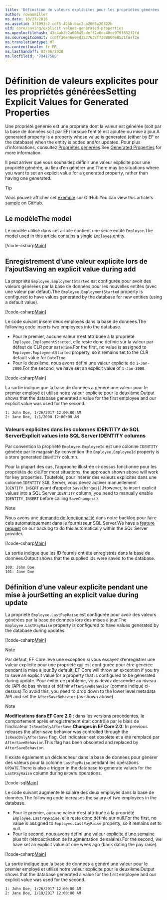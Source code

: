 ```yaml
---
title: 'Définition de valeurs explicites pour les propriétés générées : EF Core'
author: rowanmiller
ms.date: 10/27/2016
ms.assetid: 3f1993c2-cdf5-425b-bac2-a2665a20322b
uid: core/saving/explicit-values-generated-properties
ms.openlocfilehash: 43c4ab3c2a60645cdeff2a6cc40ce979f832f2fd
ms.sourcegitcommit: cc0ff36e46e9ed3527638f7208000e8521faef2e
ms.translationtype: MT
ms.contentlocale: fr-FR
ms.lasthandoff: 03/06/2020
ms.locfileid: "78417568"
---
```

# <a name="setting-explicit-values-for-generated-properties"></a><span data-ttu-id="ed0cc-102">Définition de valeurs explicites pour les propriétés générées</span><span class="sxs-lookup"><span data-stu-id="ed0cc-102">Setting Explicit Values for Generated Properties</span></span>

<span data-ttu-id="ed0cc-103">Une propriété générée est une propriété dont la valeur est générée (soit par la base de données soit par EF) lorsque l’entité est ajoutée ou mise à jour.</span><span class="sxs-lookup"><span data-stu-id="ed0cc-103">A generated property is a property whose value is generated (either by EF or the database) when the entity is added and/or updated.</span></span> <span data-ttu-id="ed0cc-104">Pour plus d’informations, consultez [Propriétés générées](../modeling/generated-properties.md).</span><span class="sxs-lookup"><span data-stu-id="ed0cc-104">See [Generated Properties](../modeling/generated-properties.md) for more information.</span></span>

<span data-ttu-id="ed0cc-105">Il peut arriver que vous souhaitiez définir une valeur explicite pour une propriété générée, au lieu d’en générer une.</span><span class="sxs-lookup"><span data-stu-id="ed0cc-105">There may be situations where you want to set an explicit value for a generated property, rather than having one generated.</span></span>

> [!TIP]  
> <span data-ttu-id="ed0cc-106">Vous pouvez afficher cet [exemple](https://github.com/dotnet/EntityFramework.Docs/tree/master/samples/core/Saving/ExplicitValuesGenerateProperties/) sur GitHub.</span><span class="sxs-lookup"><span data-stu-id="ed0cc-106">You can view this article's [sample](https://github.com/dotnet/EntityFramework.Docs/tree/master/samples/core/Saving/ExplicitValuesGenerateProperties/) on GitHub.</span></span>

## <a name="the-model"></a><span data-ttu-id="ed0cc-107">Le modèle</span><span class="sxs-lookup"><span data-stu-id="ed0cc-107">The model</span></span>

<span data-ttu-id="ed0cc-108">Le modèle utilisé dans cet article contient une seule entité `Employee`.</span><span class="sxs-lookup"><span data-stu-id="ed0cc-108">The model used in this article contains a single `Employee` entity.</span></span>

[!code-csharp[Main](../../../samples/core/Saving/ExplicitValuesGenerateProperties/Employee.cs#Sample)]

## <a name="saving-an-explicit-value-during-add"></a><span data-ttu-id="ed0cc-109">Enregistrement d’une valeur explicite lors de l’ajout</span><span class="sxs-lookup"><span data-stu-id="ed0cc-109">Saving an explicit value during add</span></span>

<span data-ttu-id="ed0cc-110">La propriété `Employee.EmploymentStarted` est configurée pour avoir des valeurs générées par la base de données pour les nouvelles entités (avec une valeur par défaut).</span><span class="sxs-lookup"><span data-stu-id="ed0cc-110">The `Employee.EmploymentStarted` property is configured to have values generated by the database for new entities (using a default value).</span></span>

[!code-csharp[Main](../../../samples/core/Saving/ExplicitValuesGenerateProperties/EmployeeContext.cs#EmploymentStarted)]

<span data-ttu-id="ed0cc-111">Le code suivant insère deux employés dans la base de données.</span><span class="sxs-lookup"><span data-stu-id="ed0cc-111">The following code inserts two employees into the database.</span></span>

* <span data-ttu-id="ed0cc-112">Pour le premier, aucune valeur n’est attribuée à la propriété `Employee.EmploymentStarted`, elle reste donc définie sur la valeur par défaut de CLR pour `DateTime`.</span><span class="sxs-lookup"><span data-stu-id="ed0cc-112">For the first, no value is assigned to `Employee.EmploymentStarted` property, so it remains set to the CLR default value for `DateTime`.</span></span>
* <span data-ttu-id="ed0cc-113">Pour le deuxième, nous avons défini une valeur explicite de `1-Jan-2000`.</span><span class="sxs-lookup"><span data-stu-id="ed0cc-113">For the second, we have set an explicit value of `1-Jan-2000`.</span></span>

[!code-csharp[Main](../../../samples/core/Saving/ExplicitValuesGenerateProperties/Sample.cs#EmploymentStarted)]

<span data-ttu-id="ed0cc-114">La sortie indique que la base de données a généré une valeur pour le premier employé et utilisé notre valeur explicite pour le deuxième.</span><span class="sxs-lookup"><span data-stu-id="ed0cc-114">Output shows that the database generated a value for the first employee and our explicit value was used for the second.</span></span>

``` Console
1: John Doe, 1/26/2017 12:00:00 AM
2: Jane Doe, 1/1/2000 12:00:00 AM
```

### <a name="explicit-values-into-sql-server-identity-columns"></a><span data-ttu-id="ed0cc-115">Valeurs explicites dans les colonnes IDENTITY de SQL Server</span><span class="sxs-lookup"><span data-stu-id="ed0cc-115">Explicit values into SQL Server IDENTITY columns</span></span>

<span data-ttu-id="ed0cc-116">Par convention la propriété `Employee.EmployeeId` est une colonne `IDENTITY` générée par le magasin.</span><span class="sxs-lookup"><span data-stu-id="ed0cc-116">By convention the `Employee.EmployeeId` property is a store generated `IDENTITY` column.</span></span>

<span data-ttu-id="ed0cc-117">Pour la plupart des cas, l’approche illustrée ci-dessus fonctionne pour les propriétés de clé.</span><span class="sxs-lookup"><span data-stu-id="ed0cc-117">For most situations, the approach shown above will work for key properties.</span></span> <span data-ttu-id="ed0cc-118">Toutefois, pour insérer des valeurs explicites dans une colonne `IDENTITY` SQL Server, vous devez activer manuellement `IDENTITY_INSERT` avant d’appeler `SaveChanges()`.</span><span class="sxs-lookup"><span data-stu-id="ed0cc-118">However, to insert explicit values into a SQL Server `IDENTITY` column, you need to manually enable `IDENTITY_INSERT` before calling `SaveChanges()`.</span></span>

> [!NOTE]  
> <span data-ttu-id="ed0cc-119">Nous avons une [demande de fonctionnalité](https://github.com/aspnet/EntityFramework/issues/703) dans notre backlog pour faire cela automatiquement dans le fournisseur SQL Server.</span><span class="sxs-lookup"><span data-stu-id="ed0cc-119">We have a [feature request](https://github.com/aspnet/EntityFramework/issues/703) on our backlog to do this automatically within the SQL Server provider.</span></span>

[!code-csharp[Main](../../../samples/core/Saving/ExplicitValuesGenerateProperties/Sample.cs#EmployeeId)]

<span data-ttu-id="ed0cc-120">La sortie indique que les ID fournis ont été enregistrés dans la base de données.</span><span class="sxs-lookup"><span data-stu-id="ed0cc-120">Output shows that the supplied ids were saved to the database.</span></span>

``` Console
100: John Doe
101: Jane Doe
```

## <a name="setting-an-explicit-value-during-update"></a><span data-ttu-id="ed0cc-121">Définition d’une valeur explicite pendant une mise à jour</span><span class="sxs-lookup"><span data-stu-id="ed0cc-121">Setting an explicit value during update</span></span>

<span data-ttu-id="ed0cc-122">La propriété `Employee.LastPayRaise` est configurée pour avoir des valeurs générées par la base de données lors des mises à jour.</span><span class="sxs-lookup"><span data-stu-id="ed0cc-122">The `Employee.LastPayRaise` property is configured to have values generated by the database during updates.</span></span>

[!code-csharp[Main](../../../samples/core/Saving/ExplicitValuesGenerateProperties/EmployeeContext.cs#LastPayRaise)]

> [!NOTE]  
> <span data-ttu-id="ed0cc-123">Par défaut, EF Core lève une exception si vous essayez d’enregistrer une valeur explicite pour une propriété qui est configurée pour être générée pendant la mise à jour.</span><span class="sxs-lookup"><span data-stu-id="ed0cc-123">By default, EF Core will throw an exception if you try to save an explicit value for a property that is configured to be generated during update.</span></span> <span data-ttu-id="ed0cc-124">Pour éviter ce problème, vous devez descendre au niveau de l’API de bas niveau et définir `AfterSaveBehavior` (comme indiqué ci-dessus).</span><span class="sxs-lookup"><span data-stu-id="ed0cc-124">To avoid this, you need to drop down to the lower level metadata API and set the `AfterSaveBehavior` (as shown above).</span></span>

> [!NOTE]  
> <span data-ttu-id="ed0cc-125">**Modifications dans EF Core 2.0 :** dans les versions précédentes, le comportement après enregistrement était contrôlé par le biais de l’indicateur `IsReadOnlyAfterSave`.</span><span class="sxs-lookup"><span data-stu-id="ed0cc-125">**Changes in EF Core 2.0:** In previous releases the after-save behavior was controlled through the `IsReadOnlyAfterSave` flag.</span></span> <span data-ttu-id="ed0cc-126">Cet indicateur est obsolète et a été remplacé par `AfterSaveBehavior`.</span><span class="sxs-lookup"><span data-stu-id="ed0cc-126">This flag has been obsoleted and replaced by `AfterSaveBehavior`.</span></span>

<span data-ttu-id="ed0cc-127">Il existe également un déclencheur dans la base de données pour générer des valeurs pour la colonne `LastPayRaise` pendant les opérations `UPDATE`.</span><span class="sxs-lookup"><span data-stu-id="ed0cc-127">There is also a trigger in the database to generate values for the `LastPayRaise` column during `UPDATE` operations.</span></span>

[!code-sql[Main](../../../samples/core/Saving/ExplicitValuesGenerateProperties/employee_UPDATE.sql)]

<span data-ttu-id="ed0cc-128">Le code suivant augmente le salaire des deux employés dans la base de données.</span><span class="sxs-lookup"><span data-stu-id="ed0cc-128">The following code increases the salary of two employees in the database.</span></span>

* <span data-ttu-id="ed0cc-129">Pour le premier, aucune valeur n’est attribuée à la propriété `Employee.LastPayRaise`, elle reste donc définie sur null.</span><span class="sxs-lookup"><span data-stu-id="ed0cc-129">For the first, no value is assigned to `Employee.LastPayRaise` property, so it remains set to null.</span></span>
* <span data-ttu-id="ed0cc-130">Pour le second, nous avons défini une valeur explicite d’une semaine plus tôt (rétroactivation de l’augmentation de salaire).</span><span class="sxs-lookup"><span data-stu-id="ed0cc-130">For the second, we have set an explicit value of one week ago (back dating the pay raise).</span></span>

[!code-csharp[Main](../../../samples/core/Saving/ExplicitValuesGenerateProperties/Sample.cs#LastPayRaise)]

<span data-ttu-id="ed0cc-131">La sortie indique que la base de données a généré une valeur pour le premier employé et utilisé notre valeur explicite pour le deuxième.</span><span class="sxs-lookup"><span data-stu-id="ed0cc-131">Output shows that the database generated a value for the first employee and our explicit value was used for the second.</span></span>

``` Console
1: John Doe, 1/26/2017 12:00:00 AM
2: Jane Doe, 1/19/2017 12:00:00 AM
```
